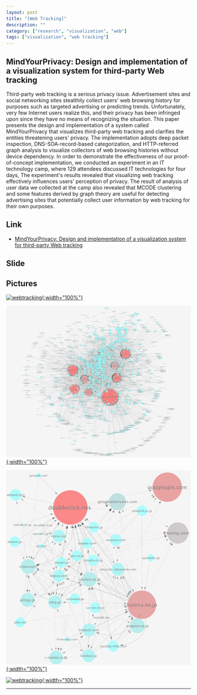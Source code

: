 ```yaml
---
layout: post
title: "[Web Tracking]"
description: ""
category: ["research", "visualization", "web"]
tags: ["visualization", "web tracking"]
---
```


## MindYourPrivacy: Design and implementation of a visualization system for third-party Web tracking

Third-party web tracking is a serious privacy issue.
Advertisement sites and social networking sites stealthily collect users' web browsing history for purposes such as targeted advertising or predicting trends.
Unfortunately, very few Internet users realize this, and their privacy has been infringed upon since they have no means of recognizing the situation.
This paper presents the design and implementation of a system called MindYourPrivacy that visualizes third-party web tracking and clarifies the entities threatening users' privacy.
The implementation adopts deep packet inspection, DNS-SOA-record-based categorization, and HTTP-referred graph analysis to visualize collectors of web browsing histories without device dependency.
In order to demonstrate the effectiveness of our proof-of-concept implementation, we conducted an experiment in an IT technology camp, where 129 attendees discussed IT technologies for four days,
The experiment's results revealed that visualizing web tracking effectively influences users' perception of privacy.
The result of analysis of user data we collected at the camp also revealed that MCODE clustering and some features derived by graph theory are useful for detecting advertising sites that potentially collect user information by web tracking for their own purposes.

## Link

- [MindYourPrivacy: Design and implementation of a visualization system for third-party Web tracking](https://github.com/ytakano/ytakanospapers/tree/master/pst_2014)

## Slide

<script async class="speakerdeck-embed" data-id="b6d7f1ae65c24da1b14437476c3cf9c8" data-ratio="1.33333333333333" src="//speakerdeck.com/assets/embed.js"></script>

## Pictures

[![webtracking](/assets/wide1309.png "Visualization of Web Tracking"){:width="100%"}](/assets/wide1309.png)

[![webtracking](/assets/wide1309_top5.png "Visualization of Web Tracking"){:width="100%"}](/assets/wide1309_top5.png)

[![webtracking](/assets/wide1309_mcode.png "Visualization of Web Tracking"){:width="100%"}](/assets/wide1309_mcode.png)

[![webtracking](/assets/wide1309_all.png "Visualization of Web Tracking"){:width="100%"}](/assets/wide1309_all.png)

---
